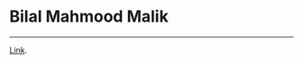 # Bilal Mahmood Malik
<hr/>
<a href="https://bilalmalik10.github.io/Bilal-Mahmood-Malik/index.html">Link</a>.
